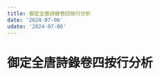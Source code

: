 ```yaml
---
title: 御定全唐詩錄卷四按行分析
date: '2024-07-06'
udate: '2024-07-06'
---
```

# 御定全唐詩錄卷四按行分析

<LinePage :list="lines" :chapternum="4" />

<script setup>
const chapter = '卷四';
import lines from '/data/qtsl/卷四/lines.json'
</script>

